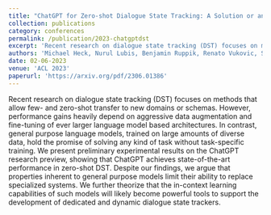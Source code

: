 ```yaml
---
title: "ChatGPT for Zero-shot Dialogue State Tracking: A Solution or an Opportunity?"
collection: publications
category: conferences
permalink: /publication/2023-chatgptdst
excerpt: 'Recent research on dialogue state tracking (DST) focuses on methods that allow few- and zero-shot transfer to new domains or schemas. However, performance gains heavily depend on aggressive data augmentation and fine-tuning of ever larger language model based architectures. In contrast, general purpose language models, trained on large amounts of diverse data, hold the promise of solving any kind of task without task-specific training. We present preliminary experimental results on the ChatGPT research preview, showing that ChatGPT achieves state-of-the-art performance in zero-shot DST. Despite our findings, we argue that properties inherent to general purpose models limit their ability to replace specialized systems. We further theorize that the in-context learning capabilities of such models will likely become powerful tools to support the development of dedicated and dynamic dialogue state trackers.'
authors: 'Michael Heck, Nurul Lubis, Benjamin Ruppik, Renato Vukovic, Shutong Feng, Christian Geishauser, Hsien-Chin Lin, Carel van Niekerk, Milica Gašić'
date: 02-06-2023
venue: 'ACL 2023'
paperurl: 'https://arxiv.org/pdf/2306.01386'
---
```

Recent research on dialogue state tracking (DST) focuses on methods that allow few- and zero-shot transfer to new domains or schemas. However, performance gains heavily depend on aggressive data augmentation and fine-tuning of ever larger language model based architectures. In contrast, general purpose language models, trained on large amounts of diverse data, hold the promise of solving any kind of task without task-specific training. We present preliminary experimental results on the ChatGPT research preview, showing that ChatGPT achieves state-of-the-art performance in zero-shot DST. Despite our findings, we argue that properties inherent to general purpose models limit their ability to replace specialized systems. We further theorize that the in-context learning capabilities of such models will likely become powerful tools to support the development of dedicated and dynamic dialogue state trackers.
